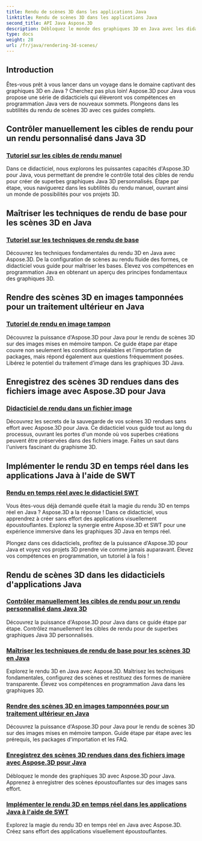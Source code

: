 ```yaml
---
title: Rendu de scènes 3D dans les applications Java
linktitle: Rendu de scènes 3D dans les applications Java
second_title: API Java Aspose.3D
description: Débloquez le monde des graphiques 3D en Java avec les didacticiels Aspose.3D. Maîtrisez sans effort le rendu manuel, les techniques de base, le traitement d'image et le rendu en temps réel.
type: docs
weight: 28
url: /fr/java/rendering-3d-scenes/
---
```

## Introduction

Êtes-vous prêt à vous lancer dans un voyage dans le domaine captivant des graphiques 3D en Java ? Cherchez pas plus loin! Aspose.3D pour Java vous propose une série de didacticiels qui élèveront vos compétences en programmation Java vers de nouveaux sommets. Plongeons dans les subtilités du rendu de scènes 3D avec ces guides complets.

## Contrôler manuellement les cibles de rendu pour un rendu personnalisé dans Java 3D
### [Tutoriel sur les cibles de rendu manuel](./manual-render-targets/)

Dans ce didacticiel, nous explorons les puissantes capacités d'Aspose.3D pour Java, vous permettant de prendre le contrôle total des cibles de rendu pour créer de superbes graphiques Java 3D personnalisés. Étape par étape, vous naviguerez dans les subtilités du rendu manuel, ouvrant ainsi un monde de possibilités pour vos projets 3D.

## Maîtriser les techniques de rendu de base pour les scènes 3D en Java
### [Tutoriel sur les techniques de rendu de base](./basic-rendering/)

Découvrez les techniques fondamentales du rendu 3D en Java avec Aspose.3D. De la configuration de scènes au rendu fluide des formes, ce didacticiel vous guide pour maîtriser les bases. Élevez vos compétences en programmation Java en obtenant un aperçu des principes fondamentaux des graphiques 3D.

## Rendre des scènes 3D en images tamponnées pour un traitement ultérieur en Java
### [Tutoriel de rendu en image tampon](./render-to-buffered-image/)

Découvrez la puissance d'Aspose.3D pour Java pour le rendu de scènes 3D sur des images mises en mémoire tampon. Ce guide étape par étape couvre non seulement les conditions préalables et l'importation de packages, mais répond également aux questions fréquemment posées. Libérez le potentiel du traitement d’image dans les graphiques 3D Java.

## Enregistrez des scènes 3D rendues dans des fichiers image avec Aspose.3D pour Java
### [Didacticiel de rendu dans un fichier image](./render-to-file/)

Découvrez les secrets de la sauvegarde de vos scènes 3D rendues sans effort avec Aspose.3D pour Java. Ce didacticiel vous guide tout au long du processus, ouvrant les portes d'un monde où vos superbes créations peuvent être préservées dans des fichiers image. Faites un saut dans l'univers fascinant du graphisme 3D.

## Implémenter le rendu 3D en temps réel dans les applications Java à l'aide de SWT
### [Rendu en temps réel avec le didacticiel SWT](./real-time-rendering-swt/)

Vous êtes-vous déjà demandé quelle était la magie du rendu 3D en temps réel en Java ? Aspose.3D a la réponse ! Dans ce didacticiel, vous apprendrez à créer sans effort des applications visuellement époustouflantes. Explorez la synergie entre Aspose.3D et SWT pour une expérience immersive dans les graphiques 3D Java en temps réel.

Plongez dans ces didacticiels, profitez de la puissance d'Aspose.3D pour Java et voyez vos projets 3D prendre vie comme jamais auparavant. Élevez vos compétences en programmation, un tutoriel à la fois !
## Rendu de scènes 3D dans les didacticiels d'applications Java
### [Contrôler manuellement les cibles de rendu pour un rendu personnalisé dans Java 3D](./manual-render-targets/)
Découvrez la puissance d'Aspose.3D pour Java dans ce guide étape par étape. Contrôlez manuellement les cibles de rendu pour de superbes graphiques Java 3D personnalisés.
### [Maîtriser les techniques de rendu de base pour les scènes 3D en Java](./basic-rendering/)
Explorez le rendu 3D en Java avec Aspose.3D. Maîtrisez les techniques fondamentales, configurez des scènes et restituez des formes de manière transparente. Élevez vos compétences en programmation Java dans les graphiques 3D.
### [Rendre des scènes 3D en images tamponnées pour un traitement ultérieur en Java](./render-to-buffered-image/)
Découvrez la puissance d'Aspose.3D pour Java pour le rendu de scènes 3D sur des images mises en mémoire tampon. Guide étape par étape avec les prérequis, les packages d'importation et les FAQ.
### [Enregistrez des scènes 3D rendues dans des fichiers image avec Aspose.3D pour Java](./render-to-file/)
Débloquez le monde des graphiques 3D avec Aspose.3D pour Java. Apprenez à enregistrer des scènes époustouflantes sur des images sans effort.
### [Implémenter le rendu 3D en temps réel dans les applications Java à l'aide de SWT](./real-time-rendering-swt/)
Explorez la magie du rendu 3D en temps réel en Java avec Aspose.3D. Créez sans effort des applications visuellement époustouflantes.